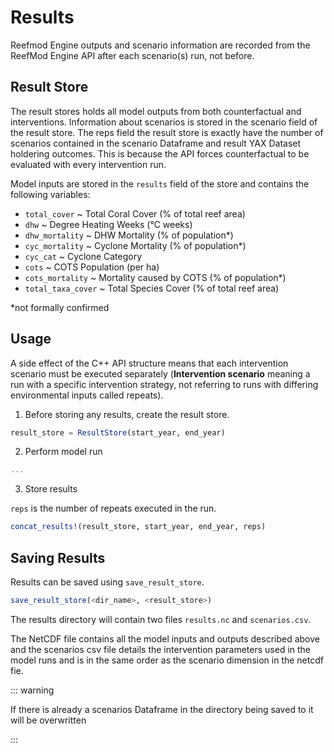 # Results

Reefmod Engine outputs and scenario information are recorded from the ReefMod Engine API
after each scenario(s) run, not before.

## Result Store

The result stores holds all model outputs from both counterfactual and interventions.
Information about scenarios is stored in the scenario field of the result store. The reps
field the result store is exactly have the number of scenarios contained in the scenario
Dataframe and result YAX Dataset holdering outcomes. This is because the API forces counterfactual to be
evaluated with every intervention run.

Model inputs are stored in the `results` field of the store and contains the following
variables:

 - `total_cover`      ~ Total Coral Cover (% of total reef area)
 - `dhw`              ~ Degree Heating Weeks (°C weeks)
 - `dhw_mortality`    ~ DHW Mortality (% of population*)
 - `cyc_mortality`    ~ Cyclone Mortality (% of population*)
 - `cyc_cat`          ~ Cyclone Category
 - `cots`             ~ COTS Population (per ha)
 - `cots_mortality`   ~ Mortality caused by COTS (% of population*)
 - `total_taxa_cover` ~ Total Species Cover (% of total reef area)

*not formally confirmed

## Usage

A side effect of the C++ API structure means that each intervention scenario must be
executed separately (**Intervention scenario** meaning a run with a specific intervention
strategy, not referring to runs with differing environmental inputs called repeats).

1. Before storing any results, create the result store.

```julia
result_store = ResultStore(start_year, end_year)
```
2. Perform model run

```julia
...

```

3. Store results

`reps` is the number of repeats executed in the run.

```julia
concat_results!(result_store, start_year, end_year, reps)
```

## Saving Results

Results can be saved using `save_result_store`.
```julia
save_result_store(<dir_name>, <result_store>)
```

The results directory will contain two files `results.nc` and `scenarios.csv`.

The NetCDF file contains all the model inputs and outputs described above and the scenarios
csv file details the intervention parameters used in the model runs and is in the same order
as the scenario dimension in the netcdf fie.

::: warning

If there is already a scenarios Dataframe in the directory being saved to it will
be overwritten

:::
